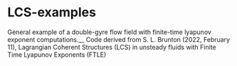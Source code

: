 # LCS-examples
General example of a double-gyre flow field with finite-time lyapunov exponent computations.__
Code derived from S. L. Brunton (2022, February 11), Lagrangian Coherent Structures (LCS) in unsteady fluids with Finite Time Lyapunov Exponents (FTLE)

